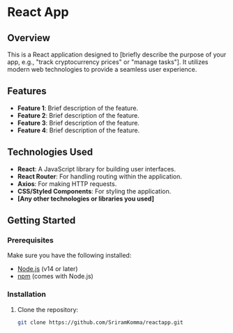 # React App

## Overview

This is a React application designed to [briefly describe the purpose of your app, e.g., "track cryptocurrency prices" or "manage tasks"]. It utilizes modern web technologies to provide a seamless user experience.

## Features

- **Feature 1**: Brief description of the feature.
- **Feature 2**: Brief description of the feature.
- **Feature 3**: Brief description of the feature.
- **Feature 4**: Brief description of the feature.

## Technologies Used

- **React**: A JavaScript library for building user interfaces.
- **React Router**: For handling routing within the application.
- **Axios**: For making HTTP requests.
- **CSS/Styled Components**: For styling the application.
- **[Any other technologies or libraries you used]**

## Getting Started

### Prerequisites

Make sure you have the following installed:

- [Node.js](https://nodejs.org/) (v14 or later)
- [npm](https://www.npmjs.com/) (comes with Node.js)

### Installation

1. Clone the repository:
   ```bash
   git clone https://github.com/SriramKomma/reactapp.git


